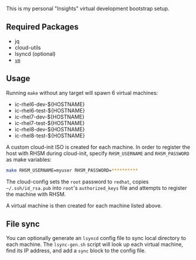 This is my personal "Insights" virtual development bootstrap setup.

## Required Packages ##

* jq
* cloud-utils
* lsyncd (optional)
* [`vm`](https://github.com/subpop/vm)

## Usage ##

Running `make` without any target will spawn 6 virtual machines:

* ic-rhel6-dev-${HOSTNAME}
* ic-rhel6-test-${HOSTNAME}
* ic-rhel7-dev-${HOSTNAME}
* ic-rhel7-test-${HOSTNAME}
* ic-rhel8-dev-${HOSTNAME}
* ic-rhel8-test-${HOSTNAME}

A custom cloud-init ISO is created for each machine. In order to
register the host with RHSM during cloud-init, specify `RHSM_USERNAME` and
`RHSM_PASSWORD` as make variables:

```bash
make RHSM_USERNAME=myuser RHSM_PASSWORD=**********
```

The cloud-config sets the `root` password to `redhat`, copies `~/.ssh/id_rsa.pub`
into `root`'s `authorized_keys` file and attempts to register the machine with
RHSM.

A virtual machine is then created for each machine listed above.

## File sync ##

You can optionally generate an `lsyncd` config file to sync local directory
to each machine. The `lsync-gen.sh` script will look up each virtual machine,
find its IP address, and add a `sync` block to the config file.
